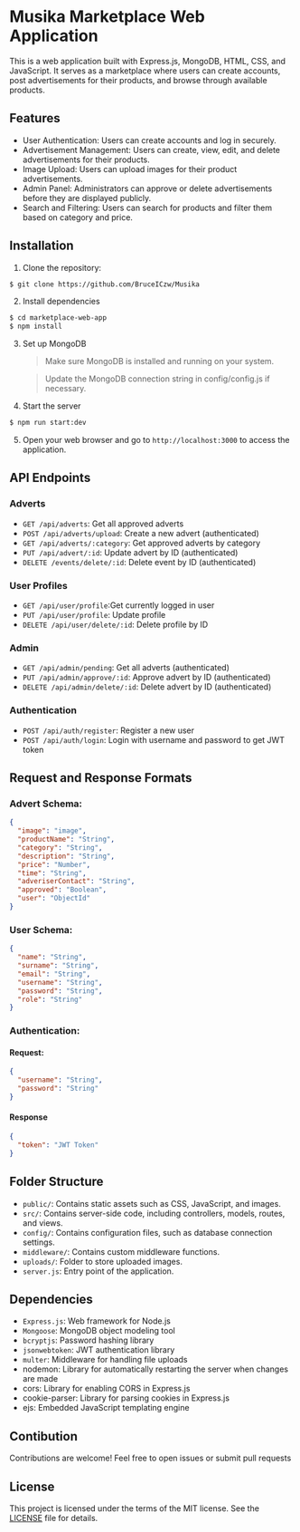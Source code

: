 # Musika Marketplace Web Application

This is a web application built with Express.js, MongoDB, HTML, CSS, and JavaScript. It serves as a marketplace where users can create accounts, post advertisements for their products, and browse through available products.

## Features

- User Authentication: Users can create accounts and log in securely.
- Advertisement Management: Users can create, view, edit, and delete advertisements for their products.
- Image Upload: Users can upload images for their product advertisements.
- Admin Panel: Administrators can approve or delete advertisements before they are displayed publicly.
- Search and Filtering: Users can search for products and filter them based on category and price.

## Installation

1. Clone the repository:

```bash
$ git clone https://github.com/BruceICzw/Musika
```

2. Install dependencies

```bash
$ cd marketplace-web-app
$ npm install
```

3. Set up MongoDB

   > Make sure MongoDB is installed and running on your system.

   > Update the MongoDB connection string in config/config.js if necessary.

4. Start the server

```bash
$ npm run start:dev
```

5. Open your web browser and go to `http://localhost:3000` to access the application.

## API Endpoints

### Adverts

- `GET /api/adverts`: Get all approved adverts
- `POST /api/adverts/upload`: Create a new advert (authenticated)
- `GET /api/adverts/:category`: Get approved adverts by category
- `PUT /api/advert/:id`: Update advert by ID (authenticated)
- `DELETE /events/delete/:id`: Delete event by ID (authenticated)

### User Profiles

- `GET /api/user/profile`:Get currently logged in user
- `PUT /api/user/profile`: Update profile
- `DELETE /api/user/delete/:id`: Delete profile by ID

### Admin

- `GET /api/admin/pending`: Get all adverts (authenticated)
- `PUT /api/admin/approve/:id`: Approve advert by ID (authenticated)
- `DELETE /api/admin/delete/:id`: Delete advert by ID (authenticated)

### Authentication

- `POST /api/auth/register`: Register a new user
- `POST /api/auth/login`: Login with username and password to get JWT token

## Request and Response Formats

### Advert Schema:

```json
{
  "image": "image",
  "productName": "String",
  "category": "String",
  "description": "String",
  "price": "Number",
  "time": "String",
  "adveriserContact": "String",
  "approved": "Boolean",
  "user": "ObjectId"
}
```

### User Schema:

```json
{
  "name": "String",
  "surname": "String",
  "email": "String",
  "username": "String",
  "password": "String",
  "role": "String"
}
```

### Authentication:

#### Request:

```json
{
  "username": "String",
  "password": "String"
}
```

#### Response

```json
{
  "token": "JWT Token"
}
```

## Folder Structure

- `public/`: Contains static assets such as CSS, JavaScript, and images.
- `src/`: Contains server-side code, including controllers, models, routes, and views.
- `config/`: Contains configuration files, such as database connection settings.
- `middleware/`: Contains custom middleware functions.
- `uploads/`: Folder to store uploaded images.
- `server.js`: Entry point of the application.

## Dependencies

- `Express.js`: Web framework for Node.js
- `Mongoose`: MongoDB object modeling tool
- `bcryptjs`: Password hashing library
- `jsonwebtoken`: JWT authentication library
- `multer`: Middleware for handling file uploads
- nodemon: Library for automatically restarting the server when changes are made
- cors: Library for enabling CORS in Express.js
- cookie-parser: Library for parsing cookies in Express.js
- ejs: Embedded JavaScript templating engine

## Contibution

Contributions are welcome! Feel free to open issues or submit pull requests

## License

This project is licensed under the terms of the MIT license. See the [LICENSE](LICENSE) file for details.
